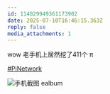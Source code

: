 ```yaml
---
id: 114829949361173902
date: 2025-07-10T16:46:15.363Z
reply: false
media_attachments: 1
---
```


wow 老手机上居然挖了411个 π

[#PiNetwork](https://e5n.cc/tags/PiNetwork)

![手机截图
ealbum](https://files.e5n.cc/media_attachments/files/114/829/949/110/793/849/original/b4865aceccf90e20.jpg)
